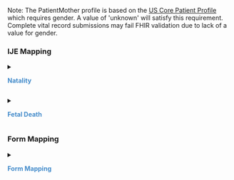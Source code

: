  Note: The PatientMother profile is based on the [US Core Patient Profile](http://hl7.org/fhir/us/core/STU5.0.1/StructureDefinition-us-core-patient.html) which requires gender.  A value of 'unknown' will satisfy this requirement.
 Complete vital record submissions may fail FHIR validation due to lack of a value for gender.

<style>
 .context-menu {cursor: context-menu; color: #438bca;}
 .context-menu:hover {opacity: 0.5;}
</style>
### IJE Mapping
<details>

<summary>

<strong class='context-menu' > Natality </strong>

</summary>
<table class='grid'>
<thead>
  <tr>
    <th style='text-align: center'><strong>Use Case</strong></th>
    <th><strong>#</strong></th>
    <th><strong>Description</strong></th>
    <th><strong>IJE Name</strong></th>
    <th><strong>Field</strong></th>
    <th><strong>Type</strong></th>
    <th><strong>Value Set/Comments</strong></th>
  </tr>
</thead>
<tbody>
<tr>
  <td style='text-align: center'>Natality</td>
  <td>14</td>
  <td>Date of Birth (Mother)--Year</td>
  <td>MDOB_YR</td>
  <td>birthDate</td>
  <td>date</td>
  <td>See <a href='usage.html#partial-dates-and-times'>PartialDatesAndTimes</a></td>
</tr>
<tr>
  <td style='text-align: center'>Natality</td>
  <td>15</td>
  <td>Date of Birth (Mother)--Month</td>
  <td>MDOB_MO</td>
  <td>birthDate</td>
  <td>date</td>
  <td>See <a href='usage.html#partial-dates-and-times'>PartialDatesAndTimes</a></td>
</tr>
<tr>
  <td style='text-align: center'>Natality</td>
  <td>16</td>
  <td>Date of Birth (Mother)--Day</td>
  <td>MDOB_DY</td>
  <td>birthDate</td>
  <td>date</td>
  <td>See <a href='usage.html#partial-dates-and-times'>PartialDatesAndTimes</a></td>
</tr>
<tr>
  <td style='text-align: center'>Natality</td>
  <td>17</td>
  <td>Date of Birth (Mother)--Edit Flag</td>
  <td>MAGE_BYPASS</td>
  <td>birthDate.extension[bypassEditFlag].value</td>
  <td>codeable</td>
  <td><a href='ValueSet-ValueSet-date-of-birth-edit-flags-vr.html'>ValueSetDateOfBirthEditFlagsVitalRecords</a>, <br />See <a href='usage.html#handling-of-edit-flags'>Handling of edit flags</a></td>
</tr>
<tr>
  <td style='text-align: center'>Natality</td>
  <td>18</td>
  <td>State, U.S. Territory or Canadian Province of Birth (Mother) - code</td>
  <td>BPLACEC_ST_TER</td>
  <td>extension[birthPlace].value[x].state</td>
  <td>string</td>
  <td><a href='ValueSet-ValueSet-states-territories-provinces-vr.html'>ValueSetStatesTerritoriesAndProvincesVitalRecords</a></td>
</tr>
<tr>
  <td style='text-align: center'>Natality</td>
  <td>19</td>
  <td>Birthplace of Mother--Country</td>
  <td>BPLACEC_CNT</td>
  <td>extension[birthPlace].value[x].country </td>
  <td>string</td>
  <td><a href='ValueSet-ValueSet-residence-country-vr.html'>ValueSetResidenceCountryVitalRecords</a></td>
</tr>
<tr>
  <td style='text-align: center'>Natality</td>
  <td>20</td>
  <td>Residence of Mother--City</td>
  <td>CITYC</td>
  <td>address.city.extension[cityCode]</td>
  <td>integer</td>
  <td>See <a href='usage.html#city-codes'>CityCodes</a></td>
</tr>
<tr>
  <td style='text-align: center'>Natality</td>
  <td>21</td>
  <td>Residence of Mother--County</td>
  <td>COUNTYC</td>
  <td>address.district.extension[districtCode]</td>
  <td>integer</td>
  <td>See <a href='usage.html#county-codes'>CountyCodes</a></td>
</tr>
<tr>
  <td style='text-align: center'>Natality</td>
  <td>22</td>
  <td>State, U.S. Territory or Canadian Province of Residence (Mother) - code</td>
  <td>STATEC</td>
  <td>address.state</td>
  <td>string</td>
  <td><a href='ValueSet-ValueSet-states-territories-provinces-vr.html'>ValueSetStatesTerritoriesAndProvincesVitalRecords</a></td>
</tr>
<tr>
  <td style='text-align: center'>Natality</td>
  <td>23</td>
  <td>Residence of Mother--Country</td>
  <td>COUNTRYC</td>
  <td>address.country</td>
  <td>string</td>
  <td><a href='ValueSet-ValueSet-residence-country-vr.html'>ValueSetResidenceCountryVitalRecords</a></td>
</tr>
<tr>
  <td style='text-align: center'>Natality</td>
  <td>24</td>
  <td>Residence of Mother--Inside City Limits</td>
  <td>LIMITS</td>
  <td>address.extension[withinCityLimitsIndicator].value</td>
  <td>codeable</td>
  <td><a href='ValueSet-ValueSet-yes-no-unknown-vr.html'>ValueSetYesNoUnknownVitalRecords</a></td>
</tr>
<tr>
  <td style='text-align: center'>Natality</td>
  <td>254</td>
  <td>Mother's First Name</td>
  <td>MOMFNAME</td>
  <td>name.given, <br />name.use = official</td>
  <td>string</td>
  <td></td>
</tr>
<tr>
  <td style='text-align: center'>Natality</td>
  <td>255</td>
  <td>Mother's Middle Name</td>
  <td>MOMMIDDL</td>
  <td>name.given, <br />name.use = official </td>
  <td>string</td>
  <td></td>
</tr>
<tr>
  <td style='text-align: center'>Natality</td>
  <td>256</td>
  <td>Mother's Last Name</td>
  <td>MOMLNAME</td>
  <td>name.family, <br />name.use = official</td>
  <td>string</td>
  <td></td>
</tr>
<tr>
  <td style='text-align: center'>Natality</td>
  <td>257</td>
  <td>Mother's Surname Suffix </td>
  <td>MOMSUFFX</td>
  <td>name.suffix, <br />name.use = official </td>
  <td>string</td>
  <td></td>
</tr>
<tr>
  <td style='text-align: center'>Natality</td>
  <td>258</td>
  <td>Mother's First Maiden Name</td>
  <td>MOMFMNME</td>
  <td>name.given, <br />name.use = maiden</td>
  <td>string</td>
  <td></td>
</tr>
<tr>
  <td style='text-align: center'>Natality</td>
  <td>259</td>
  <td>Mother's Middle Maiden Name</td>
  <td>MOMMMID</td>
  <td>name.given, <br />name.use = maiden</td>
  <td>string</td>
  <td></td>
</tr>
<tr>
  <td style='text-align: center'>Natality</td>
  <td>260</td>
  <td>Mother's Maiden Surname</td>
  <td>MOMMAIDN</td>
  <td>name.family, <br />name.use = maiden</td>
  <td>string</td>
  <td></td>
</tr>
<tr>
  <td style='text-align: center'>Natality</td>
  <td>261</td>
  <td>Mother's Maiden Surname Suffix</td>
  <td>MOMMSUFX</td>
  <td>name.suffix, <br />name.use = maiden</td>
  <td>string</td>
  <td></td>
</tr>
<tr>
  <td style='text-align: center'>Natality</td>
  <td>262</td>
  <td>Residence Street Number</td>
  <td>STNUM</td>
  <td>address.extension[stnum]</td>
  <td>string</td>
  <td></td>
</tr>
<tr>
  <td style='text-align: center'>Natality</td>
  <td>263</td>
  <td>Residence Pre Directional</td>
  <td>PREDIR</td>
  <td>address.extension[predir]</td>
  <td>string</td>
  <td></td>
</tr>
<tr>
  <td style='text-align: center'>Natality</td>
  <td>264</td>
  <td>Residence Street name</td>
  <td>STNAME</td>
  <td>address.extension[stname]</td>
  <td>string</td>
  <td></td>
</tr>
<tr>
  <td style='text-align: center'>Natality</td>
  <td>265</td>
  <td>Residence Street designator</td>
  <td>STDESIG</td>
  <td>address.extension[stdesig]</td>
  <td>string</td>
  <td></td>
</tr>
<tr>
  <td style='text-align: center'>Natality</td>
  <td>266</td>
  <td>Residence Post Directional</td>
  <td>POSTDIR</td>
  <td>address.extension[postdir]</td>
  <td>string</td>
  <td></td>
</tr>
<tr>
  <td style='text-align: center'>Natality</td>
  <td>267</td>
  <td>Residence Unit or Apartment Number</td>
  <td>UNUM</td>
  <td>address.extension[unitnum]</td>
  <td>string</td>
  <td></td>
</tr>
<tr>
  <td style='text-align: center'>Natality</td>
  <td>268</td>
  <td>Mother's Residence Street Address</td>
  <td>ADDRESS</td>
  <td>address.line</td>
  <td>string</td>
  <td></td>
</tr>
<tr>
  <td style='text-align: center'>Natality</td>
  <td>269</td>
  <td>Mother's Residence Zip Code and Zip+4</td>
  <td>ZIPCODE</td>
  <td>address.postalCode</td>
  <td>string</td>
  <td></td>
</tr>
<tr>
  <td style='text-align: center'>Natality</td>
  <td>270</td>
  <td>Mother's Residence County (Literal)</td>
  <td>COUNTYTXT</td>
  <td>address.district</td>
  <td>string</td>
  <td></td>
</tr>
<tr>
  <td style='text-align: center'>Natality</td>
  <td>271</td>
  <td>Mother's Residence City/Town (Literal)</td>
  <td>CITYTEXT</td>
  <td>address.city</td>
  <td>string</td>
  <td></td>
</tr>
<tr>
  <td style='text-align: center'>Natality</td>
  <td>272</td>
  <td>State, U.S. Territory or Canadian Province of Residence (Mother) - literal</td>
  <td>STATETXT</td>
  <td>address.state (expanded from 2 letter code)</td>
  <td>string</td>
  <td>See <a href='usage.html#state-literals'>StateLiterals</a></td>
</tr>
<tr>
  <td style='text-align: center'>Natality</td>
  <td>273</td>
  <td>Mother's Residence Country (Literal)</td>
  <td>CNTRYTXT</td>
  <td>address.country (expanded from 2 letter code)</td>
  <td>string</td>
  <td>See <a href='usage.html#country-literals'>CountryLiterals</a></td>
</tr>
<tr>
  <td style='text-align: center'>Natality</td>
  <td>278</td>
  <td>Mother's Social Security Number</td>
  <td>MOM_SSN</td>
  <td>identifier.value where system = ‘http://terminology.hl7.org/CodeSystem/v2-0203' <br />and type.coding.code=”SS” </td>
  <td>string</td>
  <td></td>
</tr>
<tr>
  <td style='text-align: center'>Natality</td>
  <td>305</td>
  <td>State, U.S. Territory or Canadian Province of Birth (Mother) - literal</td>
  <td>MBPLACE_ST_TER_TXT</td>
  <td>extension[patient-birthPlace].value[x].state</td>
  <td>string</td>
  <td>See <a href='usage.html#state-literals'>StateLiterals</a></td>
</tr>
<tr>
  <td style='text-align: center'>Natality</td>
  <td>306</td>
  <td>Mother's Country of Birth (Literal)</td>
  <td>MBPLACE_CNTRY_TXT</td>
  <td>extension[patient-birthPlace].value[x].country (expanded from 2 letter code)</td>
  <td>string</td>
  <td>See <a href='usage.html#country-literals'>CountryLiterals</a></td>
</tr>
<tr>
  <td style='text-align: center'>Natality</td>
  <td>309</td>
  <td>Mother's Mailing Address Street number</td>
  <td>MAIL_STNUM</td>
  <td>address.extension[stnum]</td>
  <td>string</td>
  <td></td>
</tr>
<tr>
  <td style='text-align: center'>Natality</td>
  <td>310</td>
  <td>Mother's Mailing Address Pre Directional</td>
  <td>MAIL_PREDIR</td>
  <td>address.extension[predir]</td>
  <td>string</td>
  <td></td>
</tr>
<tr>
  <td style='text-align: center'>Natality</td>
  <td>311</td>
  <td>Mother's Mailing Address Street name</td>
  <td>MAIL_STNAME</td>
  <td>address.extension[stname]</td>
  <td>string</td>
  <td></td>
</tr>
<tr>
  <td style='text-align: center'>Natality</td>
  <td>312</td>
  <td>Mother's Mailing Address Street designator</td>
  <td>MAIL_STDESIG</td>
  <td>address.extension[stdesig]</td>
  <td>string</td>
  <td></td>
</tr>
<tr>
  <td style='text-align: center'>Natality</td>
  <td>313</td>
  <td>Mother's Mailing Address Post Directional</td>
  <td>MAIL_POSTDIR</td>
  <td>address.extension[postdir]</td>
  <td>string</td>
  <td></td>
</tr>
<tr>
  <td style='text-align: center'>Natality</td>
  <td>314</td>
  <td>Mother's Mailing Address Unit or Apartment Number</td>
  <td>MAIL_UNUM</td>
  <td>address.extension[unitnum]</td>
  <td>string</td>
  <td></td>
</tr>
<tr>
  <td style='text-align: center'>Natality</td>
  <td>315</td>
  <td>Mother's Mailing Address Street Address</td>
  <td>MAIL_ADDRESS</td>
  <td>address.line</td>
  <td>string</td>
  <td></td>
</tr>
<tr>
  <td style='text-align: center'>Natality</td>
  <td>316</td>
  <td>Mother's Mailing Address Zip Code and Zip+4</td>
  <td>MAIL_ZIPCODE</td>
  <td>address.postalCode</td>
  <td>string</td>
  <td></td>
</tr>
<tr>
  <td style='text-align: center'>Natality</td>
  <td>317</td>
  <td>Mother's Mailing Address County (Literal)</td>
  <td>MAIL_COUNTYTXT</td>
  <td>address.district</td>
  <td>string</td>
  <td></td>
</tr>
<tr>
  <td style='text-align: center'>Natality</td>
  <td>318</td>
  <td>Mother's Mailing Address City/Town (Literal)</td>
  <td>MAIL_CITYTEXT</td>
  <td>address.city</td>
  <td>string</td>
  <td></td>
</tr>
<tr>
  <td style='text-align: center'>Natality</td>
  <td>319</td>
  <td>Mother's Mailing Address State (Literal)</td>
  <td>MAIL_STATETXT</td>
  <td>address.state (expanded from 2 letter code)</td>
  <td>string</td>
  <td>See <a href='usage.html#state-literals'>StateLiterals</a></td>
</tr>
<tr>
  <td style='text-align: center'>Natality</td>
  <td>320</td>
  <td>Mother's Mailing Address Country (Literal)</td>
  <td>MAIL_CNTRYTXT</td>
  <td>address.country (expanded from 2 letter code)</td>
  <td>string</td>
  <td>See <a href='usage.html#country-literals'>CountryLiterals</a></td>
</tr>
<tr>
  <td style='text-align: center'>Natality</td>
  <td>333</td>
  <td>Mother's Medical Record Number</td>
  <td>MOM_MED_REC_NUM</td>
  <td>identifier.value where system = ‘http://terminology.hl7.org/CodeSystem/v2-0203' <br />and type.coding.code=”MR” </td>
  <td>string</td>
  <td></td>
</tr>
<tr>
  <td style='text-align: center'>Natality</td>
  <td>340</td>
  <td>For use of jurisdictions with domestic partnerships, othertypes of relationships.</td>
  <td>MARITAL_DESCRIP</td>
  <td>maritalStatus.text</td>
  <td>string</td>
  <td></td>
</tr>

</tbody>
</table>

</details>
<p></p>

<details>

<summary>

<strong class='context-menu'> Fetal Death </strong>

</summary>
<table class='grid'>
<thead>
  <tr>
    <th style='text-align: center'><strong>Use Case</strong></th>
    <th><strong>#</strong></th>
    <th><strong>Description</strong></th>
    <th><strong>IJE Name</strong></th>
    <th><strong>Field</strong></th>
    <th><strong>Type</strong></th>
    <th><strong>Value Set/Comments</strong></th>
  </tr>
</thead>
<tbody>
<tr>
  <td style='text-align: center'>Fetal Death</td>
  <td>14</td>
  <td>Date of Birth (Mother)--Year</td>
  <td>MDOB_YR</td>
  <td>birthDate</td>
  <td>date</td>
  <td>See <a href='usage.html#partial-dates-and-times'>PartialDatesAndTimes</a></td>
</tr>
<tr>
  <td style='text-align: center'>Fetal Death</td>
  <td>15</td>
  <td>Date of Birth (Mother)--Month</td>
  <td>MDOB_MO</td>
  <td>birthDate</td>
  <td>date</td>
  <td>See <a href='usage.html#partial-dates-and-times'>PartialDatesAndTimes</a></td>
</tr>
<tr>
  <td style='text-align: center'>Fetal Death</td>
  <td>16</td>
  <td>Date of Birth (Mother)--Day</td>
  <td>MDOB_DY</td>
  <td>birthDate</td>
  <td>date</td>
  <td>See <a href='usage.html#partial-dates-and-times'>PartialDatesAndTimes</a></td>
</tr>
<tr>
  <td style='text-align: center'>Fetal Death</td>
  <td>17</td>
  <td>Date of Birth (Mother)--Edit Flag</td>
  <td>MAGE_BYPASS</td>
  <td>birthDate.extension[bypassEditFlag].value</td>
  <td>codeable</td>
  <td><a href='ValueSet-ValueSet-date-of-birth-edit-flags-vr.html'>ValueSetDateOfBirthEditFlagsVitalRecords</a>, <br />See <a href='usage.html#handling-of-edit-flags'>Handling of edit flags</a></td>
</tr>
<tr>
  <td style='text-align: center'>Fetal Death</td>
  <td>18</td>
  <td>State, U.S. Territory or Canadian Province of Birth (Mother) - code</td>
  <td>BPLACEC_ST_TER</td>
  <td>extension[birthPlace].value[x].state</td>
  <td>string</td>
  <td><a href='ValueSet-ValueSet-states-territories-provinces-vr.html'>ValueSetStatesTerritoriesAndProvincesVitalRecords</a></td>
</tr>
<tr>
  <td style='text-align: center'>Fetal Death</td>
  <td>19</td>
  <td>Mother's Birthplace--Country</td>
  <td>BPLACEC_CNT</td>
  <td>extension[birthPlace].value[x].country </td>
  <td>string</td>
  <td><a href='ValueSet-ValueSet-residence-country-vr.html'>ValueSetResidenceCountryVitalRecords</a></td>
</tr>
<tr>
  <td style='text-align: center'>Fetal Death</td>
  <td>20</td>
  <td>Residence of Mother--City/Town</td>
  <td>CITYC</td>
  <td>address.city.extension[cityCode]</td>
  <td>integer</td>
  <td>See <a href='usage.html#city-codes'>CityCodes</a></td>
</tr>
<tr>
  <td style='text-align: center'>Fetal Death</td>
  <td>21</td>
  <td>Residence of Mother--County</td>
  <td>COUNTYC</td>
  <td>address.district.extension[districtCode]</td>
  <td>integer</td>
  <td>See <a href='usage.html#county-codes'>CountyCodes</a></td>
</tr>
<tr>
  <td style='text-align: center'>Fetal Death</td>
  <td>22</td>
  <td>State, U.S. Territory or Canadian Province of Residence (Mother) - code</td>
  <td>STATEC</td>
  <td>address.state</td>
  <td>string</td>
  <td><a href='ValueSet-ValueSet-states-territories-provinces-vr.html'>ValueSetStatesTerritoriesAndProvincesVitalRecords</a></td>
</tr>
<tr>
  <td style='text-align: center'>Fetal Death</td>
  <td>23</td>
  <td>Residence of Mother--Country</td>
  <td>COUNTRYC</td>
  <td>address.country</td>
  <td>string</td>
  <td><a href='ValueSet-ValueSet-residence-country-vr.html'>ValueSetResidenceCountryVitalRecords</a></td>
</tr>
<tr>
  <td style='text-align: center'>Fetal Death</td>
  <td>24</td>
  <td>Residence of Mother--Inside City/Town Limits</td>
  <td>LIMITS</td>
  <td>address.extension[withinCityLimitsIndicator].value</td>
  <td>codeable</td>
  <td><a href='ValueSet-ValueSet-yes-no-unknown-vr.html'>ValueSetYesNoUnknownVitalRecords</a></td>
</tr>
<tr>
  <td style='text-align: center'>Fetal Death</td>
  <td>239</td>
  <td>Mother's Legal First Name</td>
  <td>MOMFNAME</td>
  <td>name.given, <br />name.use = official</td>
  <td>string</td>
  <td></td>
</tr>
<tr>
  <td style='text-align: center'>Fetal Death</td>
  <td>240</td>
  <td>Mother's Legal Middle Name</td>
  <td>MOMMNAME</td>
  <td>name.given, <br />name.use = official </td>
  <td>string</td>
  <td></td>
</tr>
<tr>
  <td style='text-align: center'>Fetal Death</td>
  <td>241</td>
  <td>Mother's Legal Last Name</td>
  <td>MOMLNAME</td>
  <td>name.family, <br />name.use = official</td>
  <td>string</td>
  <td></td>
</tr>
<tr>
  <td style='text-align: center'>Fetal Death</td>
  <td>242</td>
  <td>Mother's Legal Surname Suffix</td>
  <td>MOMSUFFIX</td>
  <td>name.suffix, <br />name.use = official </td>
  <td>string</td>
  <td></td>
</tr>
<tr>
  <td style='text-align: center'>Fetal Death</td>
  <td>243</td>
  <td>Mother's First Maiden Name</td>
  <td>MOMFMNME</td>
  <td>name.given, <br />name.use = maiden</td>
  <td>string</td>
  <td></td>
</tr>
<tr>
  <td style='text-align: center'>Fetal Death</td>
  <td>244</td>
  <td>Mother's Middle Maiden Name</td>
  <td>MOMMMID</td>
  <td>name.given, <br />name.use = maiden</td>
  <td>string</td>
  <td></td>
</tr>
<tr>
  <td style='text-align: center'>Fetal Death</td>
  <td>245</td>
  <td>Mother's Last Maiden Name</td>
  <td>MOMMAIDN</td>
  <td>name.family, <br />name.use = maiden</td>
  <td>string</td>
  <td></td>
</tr>
<tr>
  <td style='text-align: center'>Fetal Death</td>
  <td>246</td>
  <td>Mother's Maiden Surname Suffix</td>
  <td>MOMMSUFFIX</td>
  <td>name.suffix, <br />name.use = maiden</td>
  <td>string</td>
  <td></td>
</tr>
<tr>
  <td style='text-align: center'>Fetal Death</td>
  <td>247</td>
  <td>Mother's Residence Street number</td>
  <td>STNUM</td>
  <td>address.extension[stnum]</td>
  <td>string</td>
  <td></td>
</tr>
<tr>
  <td style='text-align: center'>Fetal Death</td>
  <td>248</td>
  <td>Mother's Residence Pre Directional</td>
  <td>PREDIR</td>
  <td>address.extension[predir]</td>
  <td>string</td>
  <td></td>
</tr>
<tr>
  <td style='text-align: center'>Fetal Death</td>
  <td>249</td>
  <td>Mother's Residence Street name</td>
  <td>STNAME</td>
  <td>address.extension[stname]</td>
  <td>string</td>
  <td></td>
</tr>
<tr>
  <td style='text-align: center'>Fetal Death</td>
  <td>250</td>
  <td>Mother's Residence Street designator</td>
  <td>STDESIG</td>
  <td>address.extension[stdesig]</td>
  <td>string</td>
  <td></td>
</tr>
<tr>
  <td style='text-align: center'>Fetal Death</td>
  <td>251</td>
  <td>Mother's Residence Post Directional</td>
  <td>POSTDIR</td>
  <td>address.extension[postdir]</td>
  <td>string</td>
  <td></td>
</tr>
<tr>
  <td style='text-align: center'>Fetal Death</td>
  <td>252</td>
  <td>Mother's Residence Unit or Apartment Number</td>
  <td>APTNUMB</td>
  <td>address.extension[unitnum]</td>
  <td>string</td>
  <td></td>
</tr>
<tr>
  <td style='text-align: center'>Fetal Death</td>
  <td>253</td>
  <td>Mother's Residence Street Address</td>
  <td>ADDRESS</td>
  <td>address.line</td>
  <td>string</td>
  <td></td>
</tr>
<tr>
  <td style='text-align: center'>Fetal Death</td>
  <td>254</td>
  <td>Mother's Residence Zip code and Zip+4</td>
  <td>ZIPCODE</td>
  <td>address.postalCode</td>
  <td>string</td>
  <td></td>
</tr>
<tr>
  <td style='text-align: center'>Fetal Death</td>
  <td>255</td>
  <td>Mother's Residence County (literal)</td>
  <td>COUNTYTXT</td>
  <td>address.district</td>
  <td>string</td>
  <td></td>
</tr>
<tr>
  <td style='text-align: center'>Fetal Death</td>
  <td>256</td>
  <td>Mother's Residence City/Town/Place (literal) </td>
  <td>CITYTXT</td>
  <td>address.city</td>
  <td>string</td>
  <td></td>
</tr>
<tr>
  <td style='text-align: center'>Fetal Death</td>
  <td>257</td>
  <td>State, U.S. Territory or Canadian Province of Residence (Mother) - literal</td>
  <td>STATETXT</td>
  <td>address.state (expanded from 2 letter code)</td>
  <td>string</td>
  <td>See <a href='usage.html#state-literals'>StateLiterals</a></td>
</tr>
<tr>
  <td style='text-align: center'>Fetal Death</td>
  <td>258</td>
  <td>Mother's Residence Country (literal)</td>
  <td>CNTRYTXT</td>
  <td>address.country (expanded from 2 letter code)</td>
  <td>string</td>
  <td>See <a href='usage.html#country-literals'>CountryLiterals</a></td>
</tr>
<tr>
  <td style='text-align: center'>Fetal Death</td>
  <td>265</td>
  <td>Mother's Social Security Number</td>
  <td>MOM_SSN</td>
  <td>identifier.value where system = ‘http://terminology.hl7.org/CodeSystem/v2-0203' <br />and type.coding.code=”SS” </td>
  <td>string</td>
  <td></td>
</tr>
<tr>
  <td style='text-align: center'>Fetal Death</td>
  <td>279</td>
  <td>State, U.S. Territory or Canadian Province of Birth (Mother) - literal</td>
  <td>MBPLACE_ST_TER_TXT</td>
  <td>extension[patient-birthPlace].value[x].state</td>
  <td>string</td>
  <td>See <a href='usage.html#state-literals'>StateLiterals</a></td>
</tr>
<tr>
  <td style='text-align: center'>Fetal Death</td>
  <td>280</td>
  <td>Mother's Country of Birth (Literal)</td>
  <td>MBPLACE_CNTRY_TXT</td>
  <td>extension[patient-birthPlace].value[x].country (expanded from 2 letter code)</td>
  <td>string</td>
  <td>See <a href='usage.html#country-literals'>CountryLiterals</a></td>
</tr>

</tbody>
</table>

</details>
<p></p>


### Form Mapping
<details>

<summary>

<strong class='context-menu' >Form Mapping</strong>

</summary>
<table class='grid'>
<thead>
  <tr>
    <th style='text-align: center'><strong>Item #</strong></th>
    <th><strong>Form Field</strong></th>
    <th><strong>FHIR Profile Field</strong></th>
    <th><strong>Reference</strong></th>
  </tr>
</thead>
<tbody>
<tr>
  <td style='text-align: center'>8a</td>
  <td>Mother’s Current Legal Name</td>
  <td>name:currentLegalName</td>
  <td><a href='https://www.cdc.gov/nchs/data/dvs/birth11-03final-ACC.pdf'> Certificate of Live Birth</a></td>
</tr>
<tr>
  <td style='text-align: center'>8b</td>
  <td>Mother’s Date Of Birth</td>
  <td>birthDate</td>
  <td><a href='https://www.cdc.gov/nchs/data/dvs/birth11-03final-ACC.pdf'> Certificate of Live Birth</a></td>
</tr>
<tr>
  <td style='text-align: center'>8c</td>
  <td>Mother’s Name Prior To First Marriage</td>
  <td>name:namePriorToFirstMarriage</td>
  <td><a href='https://www.cdc.gov/nchs/data/dvs/birth11-03final-ACC.pdf'> Certificate of Live Birth</a></td>
</tr>
<tr>
  <td style='text-align: center'>8d</td>
  <td>Mother’s Birthplace</td>
  <td>extension:birthPlace</td>
  <td><a href='https://www.cdc.gov/nchs/data/dvs/birth11-03final-ACC.pdf'> Certificate of Live Birth</a></td>
</tr>
<tr>
  <td style='text-align: center'>9a</td>
  <td>Residence of Mother - State</td>
  <td>address.state</td>
  <td><a href='https://www.cdc.gov/nchs/data/dvs/birth11-03final-ACC.pdf'> Certificate of Live Birth</a></td>
</tr>
<tr>
  <td style='text-align: center'>9b</td>
  <td>Mother’s County</td>
  <td>address.district</td>
  <td><a href='https://www.cdc.gov/nchs/data/dvs/birth11-03final-ACC.pdf'> Certificate of Live Birth</a></td>
</tr>
<tr>
  <td style='text-align: center'>9c</td>
  <td>Mother’s City, Town, or Location</td>
  <td>address.city</td>
  <td><a href='https://www.cdc.gov/nchs/data/dvs/birth11-03final-ACC.pdf'> Certificate of Live Birth</a></td>
</tr>
<tr>
  <td style='text-align: center'>9d</td>
  <td>Mother’s Street And Number</td>
  <td>address.line</td>
  <td><a href='https://www.cdc.gov/nchs/data/dvs/birth11-03final-ACC.pdf'> Certificate of Live Birth</a></td>
</tr>
<tr>
  <td style='text-align: center'>9e</td>
  <td>Mother’s Apt. No.</td>
  <td>address.line</td>
  <td><a href='https://www.cdc.gov/nchs/data/dvs/birth11-03final-ACC.pdf'> Certificate of Live Birth</a></td>
</tr>
<tr>
  <td style='text-align: center'>9f</td>
  <td>Mother’s Zip Code</td>
  <td>address.postalCode</td>
  <td><a href='https://www.cdc.gov/nchs/data/dvs/birth11-03final-ACC.pdf'> Certificate of Live Birth</a></td>
</tr>
<tr>
  <td style='text-align: center'>9g</td>
  <td>Mother’s Residence Inside City Limits?</td>
  <td>extension:withinCityLimitsIndicator</td>
  <td><a href='https://www.cdc.gov/nchs/data/dvs/birth11-03final-ACC.pdf'> Certificate of Live Birth</a></td>
</tr>
<tr>
  <td style='text-align: center'>14</td>
  <td>Mother’s Mailing Address</td>
  <td>address</td>
  <td><a href='https://www.cdc.gov/nchs/data/dvs/birth11-03final-ACC.pdf'> Certificate of Live Birth</a></td>
</tr>
<tr>
  <td style='text-align: center'>18</td>
  <td>Mother’s Social Security Number</td>
  <td>identifier:SSN</td>
  <td><a href='https://www.cdc.gov/nchs/data/dvs/birth11-03final-ACC.pdf'> Certificate of Live Birth</a></td>
</tr>
<tr>
  <td style='text-align: center'>40</td>
  <td>Mother’s Medical Record Number</td>
  <td>identifier:MRN</td>
  <td><a href='https://www.cdc.gov/nchs/data/dvs/birth11-03final-ACC.pdf'> Certificate of Live Birth</a></td>
</tr>
<tr>
  <td style='text-align: center'>-</td>
  <td>Mother’s medical record #</td>
  <td>identifier:MRN</td>
  <td><a href='https://www.cdc.gov/nchs/data/dvs/facility-worksheet-2016-508.pdf'> Facility Worksheet for the Live Birth Certificate</a></td>
</tr>
<tr>
  <td style='text-align: center'>-</td>
  <td>Mother’s name</td>
  <td>name:currentLegalName</td>
  <td><a href='https://www.cdc.gov/nchs/data/dvs/facility-worksheet-2016-508.pdf'> Facility Worksheet for the Live Birth Certificate</a></td>
</tr>
<tr>
  <td style='text-align: center'>-</td>
  <td>Mother’s medical record #</td>
  <td>identifier:MRN</td>
  <td><a href='https://www.cdc.gov/nchs/data/dvs/multiple-births-worksheet-2016.pdf'> Attachment to the Facility Worksheet for the Live Birth Certificate for Multiple Births</a></td>
</tr>
<tr>
  <td style='text-align: center'>-</td>
  <td>Mother’s name</td>
  <td>name:currentLegalName</td>
  <td><a href='https://www.cdc.gov/nchs/data/dvs/multiple-births-worksheet-2016.pdf'> Attachment to the Facility Worksheet for the Live Birth Certificate for Multiple Births</a></td>
</tr>
<tr>
  <td style='text-align: center'>1</td>
  <td>What is your current legal name?</td>
  <td>name:currentLegalName</td>
  <td><a href='https://www.cdc.gov/nchs/data/dvs/moms-worksheet-2016-508.pdf'> Mothers Worksheet for Child’s Birth Certificate</a></td>
</tr>
<tr>
  <td style='text-align: center'>3</td>
  <td>Where do you usually live--that is--where is your household/residence located?</td>
  <td>address</td>
  <td><a href='https://www.cdc.gov/nchs/data/dvs/moms-worksheet-2016-508.pdf'> Mothers Worksheet for Child’s Birth Certificate</a></td>
</tr>
<tr>
  <td style='text-align: center'>4</td>
  <td>Is this household inside city limits?</td>
  <td>extension:withinCityLimitsIndicator</td>
  <td><a href='https://www.cdc.gov/nchs/data/dvs/moms-worksheet-2016-508.pdf'> Mothers Worksheet for Child’s Birth Certificate</a></td>
</tr>
<tr>
  <td style='text-align: center'>5</td>
  <td>What is your mailing address?</td>
  <td>address</td>
  <td><a href='https://www.cdc.gov/nchs/data/dvs/moms-worksheet-2016-508.pdf'> Mothers Worksheet for Child’s Birth Certificate</a></td>
</tr>
<tr>
  <td style='text-align: center'>6</td>
  <td>What is your date of birth?</td>
  <td>birthDate</td>
  <td><a href='https://www.cdc.gov/nchs/data/dvs/moms-worksheet-2016-508.pdf'> Mothers Worksheet for Child’s Birth Certificate</a></td>
</tr>
<tr>
  <td style='text-align: center'>7</td>
  <td>In what State, U.S. territory, or foreign country were you born?</td>
  <td>extension:birthPlace</td>
  <td><a href='https://www.cdc.gov/nchs/data/dvs/moms-worksheet-2016-508.pdf'> Mothers Worksheet for Child’s Birth Certificate</a></td>
</tr>
<tr>
  <td style='text-align: center'>17</td>
  <td>What name did you use prior to your first marriage?</td>
  <td>name:namePriorToFirstMarriage</td>
  <td><a href='https://www.cdc.gov/nchs/data/dvs/moms-worksheet-2016-508.pdf'> Mothers Worksheet for Child’s Birth Certificate</a></td>
</tr>
<tr>
  <td style='text-align: center'>25a</td>
  <td>What is your Social Security Number?</td>
  <td>identifier:SSN</td>
  <td><a href='https://www.cdc.gov/nchs/data/dvs/moms-worksheet-2016-508.pdf'> Mothers Worksheet for Child’s Birth Certificate</a></td>
</tr>
<tr>
  <td style='text-align: center'>10a</td>
  <td>Mother’s Current Legal Name</td>
  <td>name:currentLegalName</td>
  <td><a href='https://www.cdc.gov/nchs/data/dvs/FDEATH11-03finalACC.pdf'> Report of Fetal Death</a></td>
</tr>
<tr>
  <td style='text-align: center'>10b</td>
  <td>Mother's Date of Birth</td>
  <td>birthDate</td>
  <td><a href='https://www.cdc.gov/nchs/data/dvs/FDEATH11-03finalACC.pdf'> Report of Fetal Death</a></td>
</tr>
<tr>
  <td style='text-align: center'>10c</td>
  <td>Mother’s Name Prior to First Marriage</td>
  <td>name:namePriorToFirstMarriage</td>
  <td><a href='https://www.cdc.gov/nchs/data/dvs/FDEATH11-03finalACC.pdf'> Report of Fetal Death</a></td>
</tr>
<tr>
  <td style='text-align: center'>10d</td>
  <td>Mother's Birthplace</td>
  <td>extension:birthPlace</td>
  <td><a href='https://www.cdc.gov/nchs/data/dvs/FDEATH11-03finalACC.pdf'> Report of Fetal Death</a></td>
</tr>
<tr>
  <td style='text-align: center'>11a</td>
  <td>Residence of Mother-State</td>
  <td>address.state</td>
  <td><a href='https://www.cdc.gov/nchs/data/dvs/FDEATH11-03finalACC.pdf'> Report of Fetal Death</a></td>
</tr>
<tr>
  <td style='text-align: center'>11b</td>
  <td>Residence of Mother-County</td>
  <td>address.district</td>
  <td><a href='https://www.cdc.gov/nchs/data/dvs/FDEATH11-03finalACC.pdf'> Report of Fetal Death</a></td>
</tr>
<tr>
  <td style='text-align: center'>11c</td>
  <td>Residence of Mother-City, Town, Or Location</td>
  <td>address.city</td>
  <td><a href='https://www.cdc.gov/nchs/data/dvs/FDEATH11-03finalACC.pdf'> Report of Fetal Death</a></td>
</tr>
<tr>
  <td style='text-align: center'>11d</td>
  <td>Residence of Mother-Street And Number</td>
  <td>address.line</td>
  <td><a href='https://www.cdc.gov/nchs/data/dvs/FDEATH11-03finalACC.pdf'> Report of Fetal Death</a></td>
</tr>
<tr>
  <td style='text-align: center'>11e</td>
  <td>Residence of Mother-Apt. No.</td>
  <td>address.line</td>
  <td><a href='https://www.cdc.gov/nchs/data/dvs/FDEATH11-03finalACC.pdf'> Report of Fetal Death</a></td>
</tr>
<tr>
  <td style='text-align: center'>11f</td>
  <td>Residence of Mother-Zip Code</td>
  <td>address.postalCode</td>
  <td><a href='https://www.cdc.gov/nchs/data/dvs/FDEATH11-03finalACC.pdf'> Report of Fetal Death</a></td>
</tr>
<tr>
  <td style='text-align: center'>11g</td>
  <td>Residence of Mother-Inside City Limits?</td>
  <td>extension:withinCityLimitsIndicator</td>
  <td><a href='https://www.cdc.gov/nchs/data/dvs/FDEATH11-03finalACC.pdf'> Report of Fetal Death</a></td>
</tr>
<tr>
  <td style='text-align: center'>-</td>
  <td>Patient’s medical record #</td>
  <td>identifier:MRN</td>
  <td><a href='https://www.cdc.gov/nchs/data/dvs/fetal-death-facility-worksheet-2019-508.pdf'> Facility Worksheet for the Report of Fetal Death</a></td>
</tr>
<tr>
  <td style='text-align: center'>-</td>
  <td>Patient’s name</td>
  <td>name:currentLegalName</td>
  <td><a href='https://www.cdc.gov/nchs/data/dvs/fetal-death-facility-worksheet-2019-508.pdf'> Facility Worksheet for the Report of Fetal Death</a></td>
</tr>
<tr>
  <td style='text-align: center'>-</td>
  <td>Patient’s Medical Record #</td>
  <td>identifier:MRN</td>
  <td><a href='https://www.cdc.gov/nchs/data/dvs/fetal-death-mother-worksheet-english-2019-508.pdf'> Patient’s Worksheet for the Report of Fetal Death</a></td>
</tr>
<tr>
  <td style='text-align: center'>-</td>
  <td>Patient’s Name</td>
  <td>name:currentLegalName</td>
  <td><a href='https://www.cdc.gov/nchs/data/dvs/fetal-death-mother-worksheet-english-2019-508.pdf'> Patient’s Worksheet for the Report of Fetal Death</a></td>
</tr>
<tr>
  <td style='text-align: center'>2</td>
  <td>What is your current legal name?</td>
  <td>name:currentLegalName</td>
  <td><a href='https://www.cdc.gov/nchs/data/dvs/fetal-death-mother-worksheet-english-2019-508.pdf'> Patient’s Worksheet for the Report of Fetal Death</a></td>
</tr>
<tr>
  <td style='text-align: center'>3</td>
  <td>Where do you usually live (household/residence location)?</td>
  <td>address</td>
  <td><a href='https://www.cdc.gov/nchs/data/dvs/fetal-death-mother-worksheet-english-2019-508.pdf'> Patient’s Worksheet for the Report of Fetal Death</a></td>
</tr>
<tr>
  <td style='text-align: center'>4</td>
  <td>Is this household inside city limits?</td>
  <td>extension:withinCityLimitsIndicator</td>
  <td><a href='https://www.cdc.gov/nchs/data/dvs/fetal-death-mother-worksheet-english-2019-508.pdf'> Patient’s Worksheet for the Report of Fetal Death</a></td>
</tr>
<tr>
  <td style='text-align: center'>5</td>
  <td>What is your mailing address?</td>
  <td>address</td>
  <td><a href='https://www.cdc.gov/nchs/data/dvs/fetal-death-mother-worksheet-english-2019-508.pdf'> Patient’s Worksheet for the Report of Fetal Death</a></td>
</tr>
<tr>
  <td style='text-align: center'>6</td>
  <td>What is your date of birth?</td>
  <td>birthDate</td>
  <td><a href='https://www.cdc.gov/nchs/data/dvs/fetal-death-mother-worksheet-english-2019-508.pdf'> Patient’s Worksheet for the Report of Fetal Death</a></td>
</tr>
<tr>
  <td style='text-align: center'>7</td>
  <td>In what State, U.S. territory, or foreign country were you born?</td>
  <td>extension:birthPlace</td>
  <td><a href='https://www.cdc.gov/nchs/data/dvs/fetal-death-mother-worksheet-english-2019-508.pdf'> Patient’s Worksheet for the Report of Fetal Death</a></td>
</tr>
</tbody>
</table>

</details>
<p></p>
